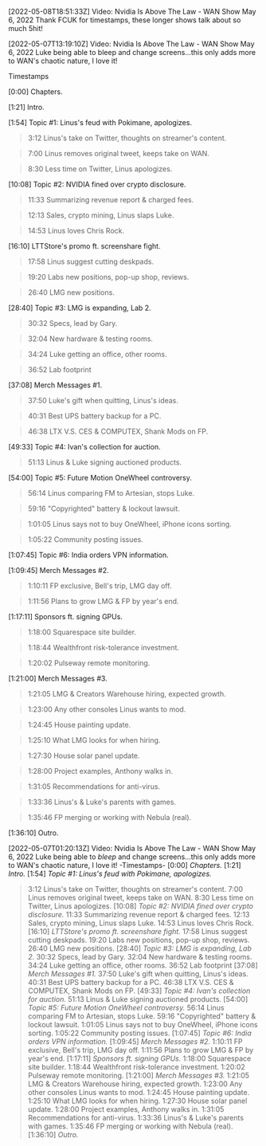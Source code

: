 [2022-05-08T18:51:33Z] Video: Nvidia Is Above The Law - WAN Show May 6, 2022 
Thank FCUK for timestamps, these longer shows talk about so much 5hit!

[2022-05-07T13:19:10Z] Video: Nvidia Is Above The Law - WAN Show May 6, 2022 
Luke being able to bleep and change screens...this only adds more to WAN's chaotic nature, I love it!
Timestamps
[0:00] Chapters.
[1:21] Intro.
[1:54] Topic #1: Linus's feud with Pokimane, apologizes.
   > 3:12 Linus's take on Twitter, thoughts on streamer's content.
   > 7:00 Linus removes original tweet, keeps take on WAN.
   > 8:30 Less time on Twitter, Linus apologizes.
[10:08] Topic #2: NVIDIA fined over crypto disclosure.
   > 11:33 Summarizing revenue report & charged fees.
   > 12:13 Sales, crypto mining, Linus slaps Luke.
   > 14:53 Linus loves Chris Rock.
[16:10] LTTStore's promo ft. screenshare fight.
   > 17:58 Linus suggest cutting deskpads.
   > 19:20 Labs new positions, pop-up shop, reviews.
   > 26:40 LMG new positions.
[28:40] Topic #3: LMG is expanding, Lab 2.
   > 30:32 Specs, lead by Gary.
   > 32:04 New hardware & testing rooms.
   > 34:24 Luke getting an office, other rooms.
   > 36:52 Lab footprint
[37:08] Merch Messages #1.
   > 37:50 Luke's gift when quitting, Linus's ideas.
   > 40:31 Best UPS battery backup for a PC.
   > 46:38 LTX V.S. CES & COMPUTEX, Shank Mods on FP.
[49:33] Topic #4: Ivan's collection for auction.
   > 51:13 Linus & Luke signing auctioned products.
[54:00] Topic #5: Future Motion OneWheel controversy.
   > 56:14 Linus comparing FM to Artesian, stops Luke.
   > 59:16 "Copyrighted" battery & lockout lawsuit.
   > 1:01:05 Linus says not to buy OneWheel, iPhone icons sorting.
   > 1:05:22 Community posting issues.
[1:07:45] Topic #6: India orders VPN information.
[1:09:45] Merch Messages #2.
   > 1:10:11 FP exclusive, Bell's trip, LMG day off.
   > 1:11:56 Plans to grow LMG & FP by year's end.
[1:17:11] Sponsors ft. signing GPUs.
   > 1:18:00 Squarespace site builder.
   > 1:18:44 Wealthfront risk-tolerance investment.
   > 1:20:02 Pulseway remote monitoring.
[1:21:00] Merch Messages #3.
   > 1:21:05 LMG & Creators Warehouse hiring, expected growth.
   > 1:23:00 Any other consoles Linus wants to mod.
   > 1:24:45 House painting update.
   > 1:25:10 What LMG looks for when hiring.
   > 1:27:30 House solar panel update.
   > 1:28:00 Project examples, Anthony walks in.
   > 1:31:05 Recommendations for anti-virus.
   > 1:33:36 Linus's & Luke's parents with games.
   > 1:35:46 FP merging or working with Nebula (real).
[1:36:10] Outro.

[2022-05-07T01:20:13Z] Video: Nvidia Is Above The Law - WAN Show May 6, 2022 
Luke being able to *bleep* and change screens...this only adds more to WAN's chaotic nature, I love it!
-Timestamps-
[0:00] *Chapters.*
[1:21] *Intro.*
[1:54] *Topic #1: Linus's feud with Pokimane, apologizes.*
   > 3:12 Linus's take on Twitter, thoughts on streamer's content.
   > 7:00 Linus removes original tweet, keeps take on WAN.
   > 8:30 Less time on Twitter, Linus apologizes.
[10:08] *Topic #2: NVIDIA fined over crypto disclosure.*
   > 11:33 Summarizing revenue report & charged fees.
   > 12:13 Sales, crypto mining, Linus slaps Luke.
   > 14:53 Linus loves Chris Rock.
[16:10] *LTTStore's promo ft. screenshare fight.*
   > 17:58 Linus suggest cutting deskpads.
   > 19:20 Labs new positions, pop-up shop, reviews.
   > 26:40 LMG new positions.
[28:40] *Topic #3: LMG is expanding, Lab 2.*
   > 30:32 Specs, lead by Gary.
   > 32:04 New hardware & testing rooms.
   > 34:24 Luke getting an office, other rooms.
   > 36:52 Lab footprint
[37:08] *Merch Messages #1.*
   > 37:50 Luke's gift when quitting, Linus's ideas.
   > 40:31 Best UPS battery backup for a PC.
   > 46:38 LTX V.S. CES & COMPUTEX, Shank Mods on FP.
[49:33] *Topic #4: Ivan's collection for auction.*
   > 51:13 Linus & Luke signing auctioned products.
[54:00] *Topic #5: Future Motion OneWheel controversy.*
   > 56:14 Linus comparing FM to Artesian, stops Luke.
   > 59:16 "Copyrighted" battery & lockout lawsuit.
   > 1:01:05 Linus says not to buy OneWheel, iPhone icons sorting.
   > 1:05:22 Community posting issues.
[1:07:45] *Topic #6: India orders VPN information.*
[1:09:45] *Merch Messages #2.*
   > 1:10:11 FP exclusive, Bell's trip, LMG day off.
   > 1:11:56 Plans to grow LMG & FP by year's end.
[1:17:11] *Sponsors ft. signing GPUs.*
   > 1:18:00 Squarespace site builder.
   > 1:18:44 Wealthfront risk-tolerance investment.
   > 1:20:02 Pulseway remote monitoring.
[1:21:00] *Merch Messages #3.*
   > 1:21:05 LMG & Creators Warehouse hiring, expected growth.
   > 1:23:00 Any other consoles Linus wants to mod.
   > 1:24:45 House painting update.
   > 1:25:10 What LMG looks for when hiring.
   > 1:27:30 House solar panel update.
   > 1:28:00 Project examples, Anthony walks in.
   > 1:31:05 Recommendations for anti-virus.
   > 1:33:36 Linus's & Luke's parents with games.
   > 1:35:46 FP merging or working with Nebula (real).
[1:36:10] *Outro.*

